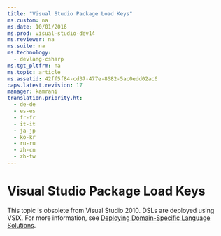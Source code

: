 ```yaml
---
title: "Visual Studio Package Load Keys"
ms.custom: na
ms.date: 10/01/2016
ms.prod: visual-studio-dev14
ms.reviewer: na
ms.suite: na
ms.technology: 
  - devlang-csharp
ms.tgt_pltfrm: na
ms.topic: article
ms.assetid: 42ff5f84-cd37-477e-8682-5ac0edd02ac6
caps.latest.revision: 17
manager: kamrani
translation.priority.ht: 
  - de-de
  - es-es
  - fr-fr
  - it-it
  - ja-jp
  - ko-kr
  - ru-ru
  - zh-cn
  - zh-tw
---
```

# Visual Studio Package Load Keys
This topic is obsolete from Visual Studio 2010. DSLs are deployed using VSIX. For more information, see [Deploying Domain-Specific Language Solutions](../VS_IDE/Deploying-Domain-Specific-Language-Solutions.md).